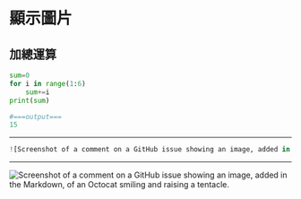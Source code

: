 # 顯示圖片


## 加總運算
```python
sum=0
for i in range(1:6)
    sum+=i
print(sum)

#===output===
15
```
--- 

```python
![Screenshot of a comment on a GitHub issue showing an image, added in the Markdown, of an Octocat smiling and raising a tentacle.](https://myoctocat.com/assets/images/base-octocat.svg)
```

--- 

![Screenshot of a comment on a GitHub issue showing an image, added in the Markdown, of an Octocat smiling and raising a tentacle.](https://myoctocat.com/assets/images/base-octocat.svg)